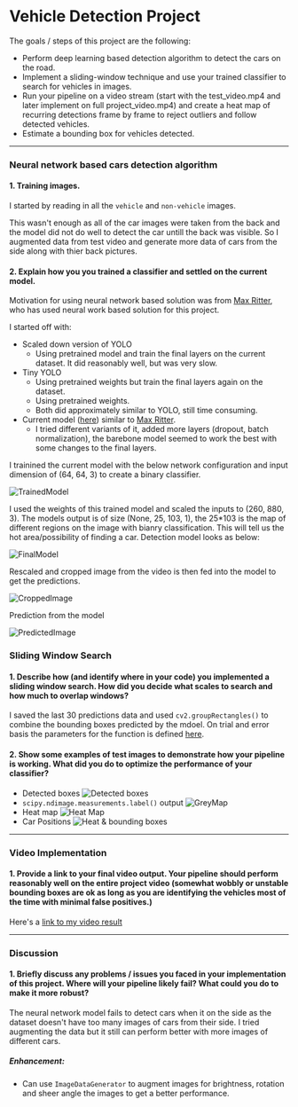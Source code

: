 # **Vehicle Detection Project**

The goals / steps of this project are the following:

* Perform deep learning based detection algorithm to detect the cars on the road.
* Implement a sliding-window technique and use your trained classifier to search for vehicles in images.
* Run your pipeline on a video stream (start with the test_video.mp4 and later implement on full project_video.mp4) and create a heat map of recurring detections frame by frame to reject outliers and follow detected vehicles.
* Estimate a bounding box for vehicles detected.
---
### Neural network based cars detection algorithm

#### 1. Training images.

I started by reading in all the `vehicle` and `non-vehicle` images.

This wasn't enough as all of the car images were taken from the back and the model did not do well to detect the car untill the back was visible. So I augmented data from test video and generate more data of cars from the side along with thier back pictures.

#### 2. Explain how you you trained a classifier and settled on the current model.

Motivation for using neural network based solution was from [Max Ritter](https://github.com/maxritter/SDC-Vehicle-Lane-Detection), who has used neural work based solution for this project.

I started off with: 
* Scaled down version of YOLO
    - Using pretrained model and train the final layers on the current dataset. It did reasonably well, but was very slow.
* Tiny YOLO
    - Using pretrained weights but train the final layers again on the dataset.
    - Using pretrained weights.
    - Both did approximately similar to YOLO, still time consuming.
* Current model ([here](https://github.com/ShankHarinath/CarND-Vehicle-Detection/blob/master/model.py#L41)) similar to [Max Ritter](https://github.com/maxritter/SDC-Vehicle-Lane-Detection).
    - I tried different variants of it, added more layers (dropout, batch normalization), the barebone model seemed to work the best with some changes to the final layers.

I trainined the current model with the below network configuration and input dimension of (64, 64, 3) to create a binary classifier.

![TrainedModel](https://github.com/ShankHarinath/CarND-Vehicle-Detection/raw/master/output_images/TrainedModel.png)

I used the weights of this trained model and scaled the inputs to (260, 880, 3).
The models output is of size (None, 25, 103, 1), the 25*103 is the map of different regions on the image with bianry classification. This will tell us the hot area/possibility of finding a car. Detection model looks as below:

![FinalModel](https://github.com/ShankHarinath/CarND-Vehicle-Detection/raw/master/output_images/FinalModel.png)

Rescaled and cropped image from the video is then fed into the model to get the predictions.

![CroppedImage](https://github.com/ShankHarinath/CarND-Vehicle-Detection/raw/master/output_images/Cropped.png)

Prediction from the model

![PredictedImage](https://github.com/ShankHarinath/CarND-Vehicle-Detection/raw/master/output_images/Prediction.png)

### Sliding Window Search

#### 1. Describe how (and identify where in your code) you implemented a sliding window search.  How did you decide what scales to search and how much to overlap windows?

I saved the last 30 predictions data and used `cv2.groupRectangles()` to combine the bounding boxes predicted by the mdoel. On trial and error basis the parameters for the function is defined [here]().

#### 2. Show some examples of test images to demonstrate how your pipeline is working.  What did you do to optimize the performance of your classifier?

* Detected boxes
![Detected boxes](https://github.com/ShankHarinath/CarND-Vehicle-Detection/raw/master/output_images/Boxes.png)
* `scipy.ndimage.measurements.label()` output
![GreyMap](https://github.com/ShankHarinath/CarND-Vehicle-Detection/raw/master/output_images/GreyMap.png)
* Heat map
![Heat Map](https://github.com/ShankHarinath/CarND-Vehicle-Detection/raw/master/output_images/HeatMap.png)
* Car Positions
![Heat & bounding boxes](https://github.com/ShankHarinath/CarND-Vehicle-Detection/raw/master/output_images/Car%20Positions.png)

---

### Video Implementation

#### 1. Provide a link to your final video output.  Your pipeline should perform reasonably well on the entire project video (somewhat wobbly or unstable bounding boxes are ok as long as you are identifying the vehicles most of the time with minimal false positives.)

Here's a [link to my video result](https://github.com/ShankHarinath/CarND-Vehicle-Detection/raw/master/project_video_result.mp4)

---

### Discussion

#### 1. Briefly discuss any problems / issues you faced in your implementation of this project.  Where will your pipeline likely fail?  What could you do to make it more robust?

The neural network model fails to detect cars when it on the side as the dataset doesn't have too many images of cars from their side. I tried augmenting the data but it still can perform better with more images of different cars.

##### Enhancement:
* Can use `ImageDataGenerator` to augment images for brightness, rotation and sheer angle the images to get a better performance.

